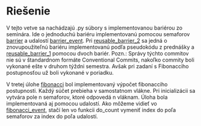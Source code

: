 # Riešenie
V tejto vetve sa nachádzajú .py súbory s implementovanou bariérou zo seminára. Ide o jednoduchú bariéru implementovanú pomocou semaforov [barrier](https://github.com/MartinStevo/ppds/blob/secondweek/barrier.py) a udalostí [barrier_event](https://github.com/MartinStevo/ppds/blob/secondweek/barrier_event.py). Pri [reusable_barrier_2](https://github.com/MartinStevo/ppds/blob/secondweek/reusable_barrier_2.py) sa jedná o znovupoužiteľnú bariéru implementovanú podľa pseudokódu z prednášky a [reusable_barrier_1](https://github.com/MartinStevo/ppds/blob/secondweek/reusable_barrier_1.py) pomocou dvoch bariér.
Pozn.: Správy týchto commitov nie sú v štandardnom formáte Conventional Commits, nakoľko commity boli vykonané ešte v druhom týždni semestra. Avšak pri zadaní s Fibonacciho postupnosťou už boli vykonané v poriadku.

V tretej úlohe [fibonacci](https://github.com/MartinStevo/ppds/blob/secondweek/fibonacci.py) bol implementovaný výpočet fibonacciho postupnosti. Každý súčet prebieha v samostatnom vlákne. Pri inicializácii sa vytvára pole n semaforov, ktoré odpovedá n vláknam. Úloha bola implementovaná aj pomocou udalostí. Ako môžeme vidieť vo [fibonacci_event](https://github.com/MartinStevo/ppds/blob/secondweek/fibonacci_event.py), stačí len vo funkcii do_count vymeniť index do poľa semaforov za index do poľa udalostí.

